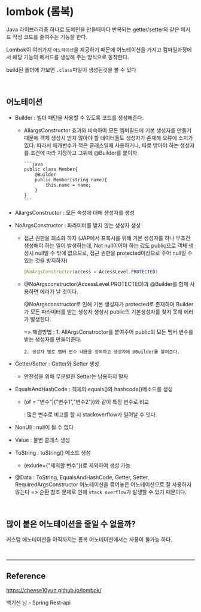 # lombok (롬복)

Java 라이브러리중 하나로 도메인을 만들때마다 반복되는 getter/setter와 같은 메서드 작성 코드를 줄여주는 기능을 한다.

Lombok이 여러가지 `어노테이션`을 제공하기 때문에 어노테이션을 가지고 컴파일과정에서 해당 기능의 메서드를 생성해 주는 방식으로 동작한다.

build된 폴더에 가보면 `.class`파일이 생성된것을 볼 수 있다

<br>

## 어노테이션

- Builder : 빌더 패턴을 사용할 수 있도록 코드를 생성해준다.

  - AllargsConstructor 효과와 비슥하여 모든 멤버필드에 기본 생성자를 만들기 때문에 객체 생성시 받지 않아야 할 데이터들도 생성자가 존재해 오류에 소지가 있다.
    따라서 매개변수가 적은 클래스일때 사용하거나, 따로 받아야 하는 생성자를 조건에 따라 지정하고 그위에 @Builder를 붙이자

        ```java
        public class Member{
            @Builder
            public Member(string name){
                this.name = name;
            }
        }
        ```

- AllargsConstructor : 모든 속성에 대해 생성자를 생성
- NoArgsConstructor : 파라미터를 받지 않는 생성자 생성

  - 접근 권한을 최소화 하자 (JAP에서 프록시를 위해 기본 생성자를 하나 무조건 생성해야 하는 일이 발생하는데, Not null이어야 하는 값도 public으로 객체 생성시 null일 수 밖에 없으므로, 접근 권한을 protected이상으로 주어 null일 수 있는 것을 방지하자)

    ```java
    @NoArgsConstructor(access = AccessLevel.PROTECTED)
    ```

  - @NoArgsconstructor(AccessLevel.PROTECTED)과 @Builder를 함께 사용하면 에러가 날 것이다.

    @NoArgsconstructor로 인해 기본 생성자가 protected로 존재하여 Builder가 모든 파라미터를 받는 생성자 생성시 public의 기본생성자를 찾지 못해 에러가 발생한다.

    => 해결방법 : 1. AllArgsConstroctor를 붙여주어 public의 모든 멤버 변수를 받는 생성자를 만들어준다.

        2. 생성자 별로 멤버 변수 내용을 정의하고 생성자에 @Builder를 붙여준다.

- Getter/Setter : Getter와 Setter 생성

  - 안전성을 위해 무분별한 Setter는 남용하지 말자

- EqualsAndHashCode : 객체의 equals()와 hashcode()메소드를 생성

  - (of = "변수"|{"변수1","변수2"})와 같이 특정 변수로 비교

    : 많은 변수로 비교를 할 시 stackoverflow가 일어날 수 잇다.

- NonUll : null이 될 수 없다
- Value : 불변 클래스 생성
- ToString : toString() 메소드 생성

  - (exlude={"제외할 변수"})로 제외하여 생성 가능

- @Data : ToString, EqualsAndHashCode, Getter, Setter, RequiredArgsConstructor 어노테이션을 묶어놓은 어노테이션으로 잘 사용하지 않는다 => 순환 참조 문제로 인해 `stack overflow`가 발생할 수 있기 때문이다.

<br>

## 많이 붙은 어노테이션을 줄일 수 없을까?

커스텀 에노테이션을 아직까지는 롬복 어노테이션에서는 사용이 불가능 하다.

<br>

---

## Reference

https://cheese10yun.github.io/lombok/

백기선 님 - Spring Rest-api
